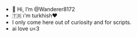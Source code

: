 - 👋 Hi, I’m @Wanderer8172
- 🇹🇷 ı'm turkhish♥️
- I only come here out of curiosity and for scripts.
- ai love u<3

<!---
Wanderer8172/Wanderer8172 is a ✨ special ✨ repository because its `README.md` (this file) appears on your GitHub profile.
You can click the Preview link to take a look at your changes.
--->
